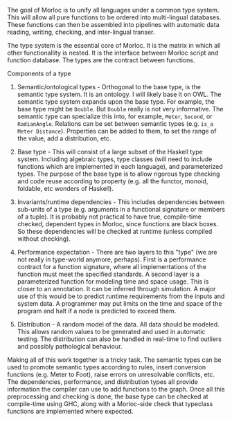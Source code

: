 The goal of Morloc is to unify all languages under a common type system. This
will allow all pure functions to be ordered into multi-lingual databases. These
functions can then be assembled into pipelines with automatic data reading,
writing, checking, and inter-lingual transer.

The type system is the essential core of Morloc. It is the matrix in which all
other functionallity is nested. It is the interface between Morloc script and
function database. The types are the contract between functions.

Components of a type

 1. Semantic/ontological types - Orthogonal to the base type, is the semantic
    type system. It is an ontology. I will likely base it on OWL. The semantic
    type system expands upon the base type. For example, the base type might be
    `Double`. But `Double` really is not very informative. The semantic type
    can specialize this into, for example, `Meter`, `Second`, or `RadianAngle`.
    Relations can be set between semantic types (e.g. `is_a Meter Distance`).
    Properties can be added to them, to set the range of the value, add
    a distribution, etc. 

 2. Base type - This will consist of a large subset of the Haskell type system.
    Including algebraic types, type classes (will need to include functions
    which are implemented in each language), and parameterized types. The
    purpose of the base type is to allow rigorous type checking and code reuse
    according to property (e.g. all the functor, monoid, foldable, etc wonders
    of Haskell).

 3. Invariants/runtime dependencies - This includes dependencies between
    sub-units of a type (e.g. arguments in a functional signature or members of
    a tuple). It is probably not practical to have true, compile-time checked,
    dependent types in Morloc, since functions are black boxes. So these
    dependencies will be checked at runtime (unless compiled without checking).

 4. Performance expectation - There are two layers to this "type" (we are not
    really in type-world anymore, perhaps). First is a performance contract for
    a function signature, where all implementations of the function must meet
    the specified standards. A second layer is a parameterized function for
    modeling time and space usage. This is closer to an annotation. It can be
    inferred through simulation. A major use of this would be to predict
    runtime requirements from the inputs and system data. A programmer may put
    limits on the time and space of the program and halt if a node is predicted
    to exceed them.

 5. Distribution - A random model of the data. All data should be modeled. This
    allows random values to be generated and used in automatic testing. The
    distribution can also be handled in real-time to find outliers and possibly
    pathological behaviour.

Making all of this work together is a tricky task. The semantic types can be
used to promote semantic types according to rules, insert conversion functions
(e.g. Meter to Foot), raise errors on unresolvable conflicts, etc. The
dependencies, performance, and distribution types all provide information the
compiler can use to add functions to the graph. Once all this preprocessing and
checking is done, the base type can be checked at compile-time using GHC, along
with a Morloc-side check that typeclass functions are implemented where
expected. 
